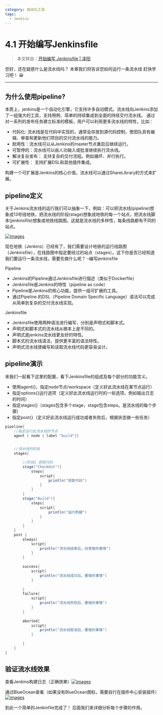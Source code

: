 ```yaml
---
category: 自动化工具
tags:
  - Jenkins
---
```


# 4.1 开始编写Jenkinsfile

> 本文转自：[开始编写 Jenkinsfile | 泽阳](http://docs.idevops.site/jenkins/pipelinesyntax/chapter01/)

您好，还在疑惑什么是流水线吗？ 本章我们将告诉您如何运行一条流水线 赶快学习吧！ 😀

------

## 为什么使用pipeline?

本质上，jenkins是一个自动化引擎，它支持许多自动模式。流水线向Jenkins添加了一组强大的工具，支持用例、简单的持续集成到全面的持续交付流水线。 通过对一系列的发布任务建立标准的模板，用户可以利用更多流水线的特性，比如：

- 代码化: 流水线是在代码中实现的，通常会存放到源代码控制，使团队具有编辑、审查和更新他们项目的交付流水线的能力。
- 耐用性：流水线可以从Jenkins的master节点重启后继续运行。
- 可暂停的：流水线可以由人功输入或批准继续执行流水线。
- 解决复杂发布： 支持复杂的交付流程。例如循环、并行执行。
- 可扩展性： 支持扩展DSL和其他插件集成。

构建一个可扩展是Jenkins的核心价值，流水线可以通过ShareLibrary的方式来扩展。

## pipeline定义

关于Jenkins流水线的运行我们可以抽象一下，例如：可以把流水线(pipeline)想象成13号线地铁，把流水线的阶段(stage)想象成地铁的每一个站点，把流水线脚本(jenkinsfile)想象成地铁线路图。这就是流水线的多样性，每条线路都有不同的站点。

[![images](http://docs.idevops.site/jenkins/pipelinesyntax/chapter01/images/01-subwaybeijing.jpg)](http://docs.idevops.site/jenkins/pipelinesyntax/chapter01/images/01-subwaybeijing.jpg)

现在地铁（Jenkins）已经有了，我们需要设计地铁的运行线路图（Jenkinsfile），在线路图中指定要经过的站点（stages）。这下你是否已经知道我们要运行一条流水线，需要先做什么呢？ –编写jenkinsfile

Pipeline

- Jenkins的Pipeline通过Jenkinsfile进行描述（类似于Dockerfile）
- Jenkinsfile是Jenkins的特性（pipeline as code）
- Pipeline是Jenkins的核心功能，提供一组可扩展的工具。
- 通过Pipeline 的DSL（Pipeline Domain Specific Language）语法可以完成从简单到复杂的交付流水线实现。

Jenkinsfile

- Jenkinsfile使用两种语法进行编写，分别是声明式和脚本式。
- 声明式和脚本式的流水线从根本上是不同的。
- 声明式是jenkins流水线更友好的特性。
- 脚本式的流水线语法，提供更丰富的语法特性。
- 声明式流水线使编写和读取流水线代码更容易设计。

## pipeline演示

来我们一起看下这里的配置，看下Jenkinsfile的组成及每个部分的功能含义。

- 使用agent{}，指定node节点/workspace（定义好此流水线在某节点运行）
- 指定options{}运行选项（定义好此流水线运行时的一些选项，例如输出日志的时间）
- 指定stages{}（stages包含多个stage，stage包含steps。是流水线的每个步骤)
- 指定post{}（定义好此流水线运行成功或者失败后，根据状态做一些任务）

```groovy
pipeline{
    //指定运行此流水线的节点
    agent { node { label "build"}}
    

    //流水线的阶段
    stages{

        //阶段1 获取代码
        stage("CheckOut"){
            steps{
                script{
                    println("获取代码")
                }
            }
        }
        stage("Build"){
            steps{
                script{
                    println("运行构建")
                }
            }
        }
    }
    post {
        always{
            script{
                println("流水线结束后，经常做的事情")
            }
        }
        
        success{
            script{
                println("流水线成功后，要做的事情")
            }
        
        }
        failure{
            script{
                println("流水线失败后，要做的事情")
            }
        }
        
        aborted{
            script{
                println("流水线取消后，要做的事情")
            }
        
        }
    }
}
```

## 验证流水线效果

查看Jenkins构建日志（正确效果）[![images](http://docs.idevops.site/jenkins/pipelinesyntax/chapter01/images/03-jenkinslog.png)](http://docs.idevops.site/jenkins/pipelinesyntax/chapter01/images/03-jenkinslog.png)

通过BlueOcean查看（如果没有BlueOcean图标，需要自行在插件中心安装插件）[![images](http://docs.idevops.site/jenkins/pipelinesyntax/chapter01/images/02-blueocean.png)](http://docs.idevops.site/jenkins/pipelinesyntax/chapter01/images/02-blueocean.png)

到此一个简单的Jenkinfile完成了！ 后面我们来详细分析每个步骤的作用。